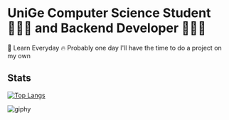 <!-- # Welcome devs! 👋🏻 -->

# UniGe Computer Science Student 👨🏻‍🎓 and Backend Developer 👨🏻‍💻

📖 Learn Everyday 🔥
Probably one day I'll have the time to do a project on my own

<!-- * 👨🏻‍💻 Jr Back-End Developer @Wikicasa -->
<!-- ** 🎓 Boolean Careers student -->
<!-- ** 📖 Learning everyday -->

<!-- ## What I know -->
<!--![dev_skills](https://user-images.githubusercontent.com/73042051/123401021-aa193c00-d5a6-11eb-9697-6a0abac2c191.png) -->


## Stats

<!-- *![Anurag's GitHub stats](https://github-readme-stats.vercel.app/api?username=alebacce&show_icons=true&theme=dark) -->

[![Top Langs](https://github-readme-stats.vercel.app/api/top-langs/?username=alebacce&layout=compact&show_icons=true&theme=dark)](https://github.com/anuraghazra/github-readme-stats)




<!-- *### Trying to do my best to learn and improve! 💪🏻 -->


![giphy](https://user-images.githubusercontent.com/73042051/123301379-e18ed680-d51b-11eb-8952-decc9259630d.gif)

